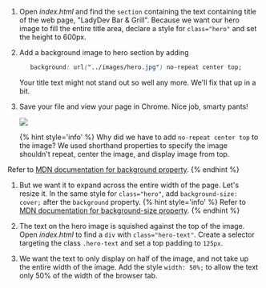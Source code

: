 1. Open _index.html_ and find the `section` containing the text containing title of the web page, "LadyDev Bar &amp; Grill". Because we want our hero image to fill the entire title area, declare a style for `class="hero"` and set the height to 600px.

1. Add a background image to hero section by adding 

   ```css   
      background: url("../images/hero.jpg") no-repeat center top;
   ```

   Your title text might not stand out so well any more. We'll fix that up in a bit.
   
1. Save your file and view your page in Chrome. Nice job, smarty pants!

   ![](https://media.giphy.com/media/3o7TKBbkeuhqszIhuE/giphy.gif)

    {% hint style='info' %}
Why did we have to add `no-repeat center top` to the image? We used shorthand properties to specify the image shouldn't repeat, center the image, and display image from top.

Refer to [MDN documentation for background property](https://developer.mozilla.org/en-US/docs/Web/CSS/background).
    {% endhint %}

1. But we want it to expand across the entire width of the page. Let's resize it. In the same style for `class="hero"`, add `background-size: cover;` after the `background` property.
{% hint style='info' %}
Refer to [MDN documentation for background-size property](https://developer.mozilla.org/en-US/docs/Web/CSS/background-size).
    {% endhint %}

1. The text on the hero image is squished against the top of the image. Open _index.html_ to find a `div` with `class="hero-text"`. Create a selector targeting the class `.hero-text` and set a top padding to `125px`.

1. We want the text to only display on half of the image, and not take up the entire width of the image. Add the style `width: 50%;` to allow the text only 50% of the width of the browser tab.






